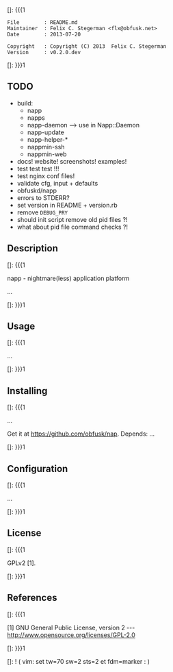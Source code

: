 []: {{{1

    File        : README.md
    Maintainer  : Felix C. Stegerman <flx@obfusk.net>
    Date        : 2013-07-20

    Copyright   : Copyright (C) 2013  Felix C. Stegerman
    Version     : v0.2.0.dev

[]: }}}1

## TODO

  * build:
    - napp
    - napps
    - napp-daemon --> use in Napp::Daemon
    - napp-update
    - napp-helper-\*
    - nappmin-ssh
    - nappmin-web
  * docs! website! screenshots! examples!
  * test test test !!!
  * test nginx conf files!
  * validate cfg, input + defaults
  * obfuskd/napp
  * errors to STDERR?
  * set version in README + version.rb
  * remove `DEBUG_PRY`
  * should init script remove old pid files ?!
  * what about pid file command checks ?!

## Description
[]: {{{1

  napp - nightmare(less) application platform

  ...

[]: }}}1

## Usage
[]: {{{1

  ...

[]: }}}1

## Installing
[]: {{{1

  ...

  Get it at https://github.com/obfusk/nap.  Depends: ...

[]: }}}1

## Configuration
[]: {{{1

  ...

[]: }}}1

## License
[]: {{{1

  GPLv2 [1].

[]: }}}1

## References
[]: {{{1

  [1] GNU General Public License, version 2
  --- http://www.opensource.org/licenses/GPL-2.0

[]: }}}1

[]: ! ( vim: set tw=70 sw=2 sts=2 et fdm=marker : )

